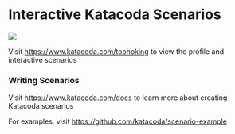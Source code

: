# Interactive Katacoda Scenarios

[![](http://shields.katacoda.com/katacoda/toohoking/count.svg)](https://www.katacoda.com/toohoking "Get your profile on Katacoda.com")

Visit https://www.katacoda.com/toohoking to view the profile and interactive scenarios

### Writing Scenarios
Visit https://www.katacoda.com/docs to learn more about creating Katacoda scenarios

For examples, visit https://github.com/katacoda/scenario-example
